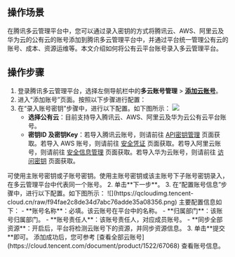 ## 操作场景
在腾讯多云管理平台中，您可以通过录入密钥的方式将腾讯云、AWS、阿里云及华为云的公有云的账号添加到腾讯多云管理平台中，并通过平台统一管理公有云的账号、成本、资源运维等。本文介绍如何将公有云平台账号录入多云管理平台。



## 操作步骤[](id:addCloudAccount)


1. 登录腾讯多云管理平台，选择左侧导航栏中的**多云账号管理** > <b>[添加云账号](https://cmp.tencent.cn/account/enter)</b>。
2. 进入“添加账号”页面。按照以下步骤进行配置：
 1. 在“录入账号密钥”步骤中，进行以下配置。如下图所示：
![](https://qcloudimg.tencent-cloud.cn/raw/fe1f285744cfeb0474f97b9c790fbe29.png)
      - **选择公有云**：目前支持导入腾讯云、AWS、阿里云及华为云公有云平台账号。
      - **密钥ID 及密钥Key**：若导入腾讯云账号，则请前往 [API密钥管理](https://console.cloud.tencent.com/cam/capi) 页面获取。若导入 AWS 账号，则请前往 [安全凭证](https://console.aws.amazon.com/iam/home?region=us-west-2#/security_credentials) 页面获取。若导入阿里云账号，则请前往 [安全信息管理](https://usercenter.console.aliyun.com/#/manage/ak) 页面获取。若导入华为云账号，则请前往 [访问密钥](https://console.huaweicloud.com/iam) 页面获取。
<dx-alert infotype="explain" title="">
可使用主账号密钥或子账号密钥。使用主账号密钥或该主账号下子账号密钥录入，在多云管理平台中代表同一个账号。
</dx-alert>
 2. 单击**下一步**。
 3. 在“配置账号信息”步骤中，进行以下配置。如下图所示：
![](https://qcloudimg.tencent-cloud.cn/raw/f94fae2c8de34d7abc76adde35a08356.png)
 主要配置信息如下：
       - **账号名称**：必填。该云账号在平台中的名称。
       - **归属部门**：该账号归属部门。
       - **账号责任人**：该账号责任人，对应成员账号。
       - **同步全部资源**：开启后，平台将检测云账号下的资源，并同步资源信息。
3. 单击**提交**即可。
添加成功后，您可参考 [查看全部云账号](https://cloud.tencent.com/document/product/1522/67068) 查看账号信息。










